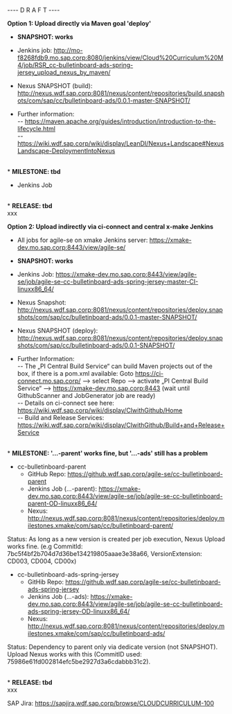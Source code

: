 ---- D R A F T ----

<b>Option 1: Upload directly via Maven goal 'deploy'</b>
* <b>SNAPSHOT: works</b>

* Jenkins job: http://mo-f8268fdb9.mo.sap.corp:8080/jenkins/view/Cloud%20Curriculum%20M4/job/RSR_cc-bulletinboard-ads-spring-jersey_upload_nexus_by_maven/

* Nexus SNAPSHOT (build): http://nexus.wdf.sap.corp:8081/nexus/content/repositories/build.snapshots/com/sap/cc/bulletinboard-ads/0.0.1-master-SNAPSHOT/
* Further information:<br>
-- https://maven.apache.org/guides/introduction/introduction-to-the-lifecycle.html<br>
-- https://wiki.wdf.sap.corp/wiki/display/LeanDI/Nexus+Landscape#NexusLandscape-DeploymentIntoNexus<br>
<br>
* <b>MILESTONE: tbd</b><br>

* Jenkins Job

<br>
* <b>RELEASE: tbd</b><br>
xxx

<b>Option 2: Upload indirectly via ci-connect and central x-make Jenkins</b>
* All jobs for agile-se on xmake Jenkins server: https://xmake-dev.mo.sap.corp:8443/view/agile-se/ 

* <b>SNAPSHOT: works</b>

* Jenkins Job: https://xmake-dev.mo.sap.corp:8443/view/agile-se/job/agile-se-cc-bulletinboard-ads-spring-jersey-master-CI-linuxx86_64/
* Nexus Snapshot: http://nexus.wdf.sap.corp:8081/nexus/content/repositories/deploy.snapshots/com/sap/cc/bulletinboard-ads/0.0.1-master-SNAPSHOT/
* Nexus SNAPSHOT (deploy): http://nexus.wdf.sap.corp:8081/nexus/content/repositories/deploy.snapshots/com/sap/cc/bulletinboard-ads/0.0.1-SNAPSHOT/
* Further Information:<br>
-- The „PI Central Build Service“ can build Maven projects out of the box, if there is a pom.xml available:
Goto https://ci-connect.mo.sap.corp/ --> select Repo --> activate „PI Central Build Service“ --> https://xmake-dev.mo.sap.corp:8443 (wait until GithubScanner and JobGenerator job are ready)<br>
-- Details on ci-connect see here: https://wiki.wdf.sap.corp/wiki/display/CIwithGithub/Home<br>
-- Build and Release Services: https://wiki.wdf.sap.corp/wiki/display/CIwithGithub/Build+and+Release+Service<br>

<br>
* <b>MILESTONE: '...-parent' works fine, but '...-ads' still has a problem</b><br>

* cc-bulletinboard-parent
  - GitHub Repo: https://github.wdf.sap.corp/agile-se/cc-bulletinboard-parent
  - Jenkins Job (...-parent): https://xmake-dev.mo.sap.corp:8443/view/agile-se/job/agile-se-cc-bulletinboard-parent-OD-linuxx86_64/
  - Nexus: http://nexus.wdf.sap.corp:8081/nexus/content/repositories/deploy.milestones.xmake/com/sap/cc/bulletinboard-parent/
 
Status: As long as a new version is created per job execution, Nexus Upload works fine. (e.g CommitId: 7bc5f4bf2b704d7d36be134219805aaae3e38a66, VersionExtension: CD003, CD004, CD00x)

* cc-bulletinboard-ads-spring-jersey
  - GitHib Repo: https://github.wdf.sap.corp/agile-se/cc-bulletinboard-ads-spring-jersey
  - Jenkins Job (...-ads): https://xmake-dev.mo.sap.corp:8443/view/agile-se/job/agile-se-cc-bulletinboard-ads-spring-jersey-OD-linuxx86_64/
  - Nexus: http://nexus.wdf.sap.corp:8081/nexus/content/repositories/deploy.milestones.xmake/com/sap/cc/bulletinboard-ads/

Status: Dependency to parent only via dedicate version (not SNAPSHOT). Upload Nexus works with this (CommitID used: 75986e61fd002814efc5be2927d3a6cdabbb31c2). 
  
<br>
* <b>RELEASE: tbd</b><br>
xxx

SAP Jira: https://sapjira.wdf.sap.corp/browse/CLOUDCURRICULUM-100
